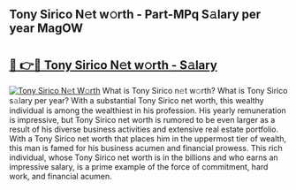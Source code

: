 ## Tony Sirico N𝚎t w𝚘rth - Part-MPq S𝚊lary per year MagOW

# <h2><a href="http://gc0j0m.nevu.top/?p=Tony+Sirico">🔗 👉🔴 Tony Sirico N𝚎t w𝚘rth - S𝚊lary</a></h2>

[![Tony Sirico N𝚎t W𝚘rth](https://i.imgur.com/Oavwk0R.jpeg)](http://gc0j0m.nevu.top/?p=Tony+Sirico)
What is Tony Sirico n𝚎t w𝚘rth? What is Tony Sirico s𝚊lary per year?
With a substantial Tony Sirico net worth, this wealthy individual is among the wealthiest in his profession. His yearly remuneration is impressive, but Tony Sirico net worth is rumored to be even larger as a result of his diverse business activities and extensive real estate portfolio. With a Tony Sirico net worth that places him in the uppermost tier of wealth, this man is famed for his business acumen and financial prowess. This rich individual, whose Tony Sirico net worth is in the billions and who earns an impressive salary, is a prime example of the force of commitment, hard work, and financial acumen.
